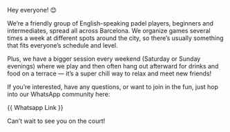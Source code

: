 Hey everyone! 😊

We’re a friendly group of English-speaking padel players, beginners and intermediates, spread all across Barcelona. We organize games several times a week at different spots around the city, so there’s usually something that fits everyone’s schedule and level.

Plus, we have a bigger session every weekend (Saturday or Sunday evenings) where we play and then often hang out afterward for drinks and food on a terrace — it’s a super chill way to relax and meet new friends!

If you’re interested, have any questions, or want to join in the fun, just hop into our WhatsApp community here:

{{ Whatsapp Link }}

Can’t wait to see you on the court!
